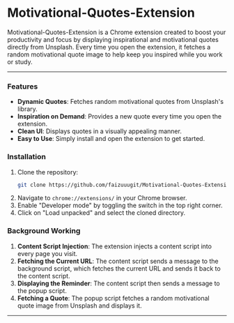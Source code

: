 # Motivational-Quotes-Extension
Motivational-Quotes-Extension is a Chrome extension created to boost your productivity and focus by displaying inspirational and motivational quotes directly from Unsplash. Every time you open the extension, it fetches a random motivational quote image to help keep you inspired while you work or study.


---
### Features
- **Dynamic Quotes**: Fetches random motivational quotes from Unsplash's library.
- **Inspiration on Demand**: Provides a new quote every time you open the extension.
- **Clean UI**: Displays quotes in a visually appealing manner.
- **Easy to Use**: Simply install and open the extension to get started.

### Installation
1. Clone the repository:
    ```bash
    git clone https://github.com/faizuuugit/Motivational-Quotes-Extension
    ```
2. Navigate to `chrome://extensions/` in your Chrome browser.
3. Enable "Developer mode" by toggling the switch in the top right corner.
4. Click on "Load unpacked" and select the cloned directory.

###  Background Working
1. **Content Script Injection**: The extension injects a content script into every page you visit.
2. **Fetching the Current URL**: The content script sends a message to the background script, which fetches the current URL and sends it back to the content script.
3. **Displaying the Reminder**: The content script then sends a message to the popup script.
4. **Fetching a Quote**: The popup script fetches a random motivational quote image from Unsplash and displays it.





---
